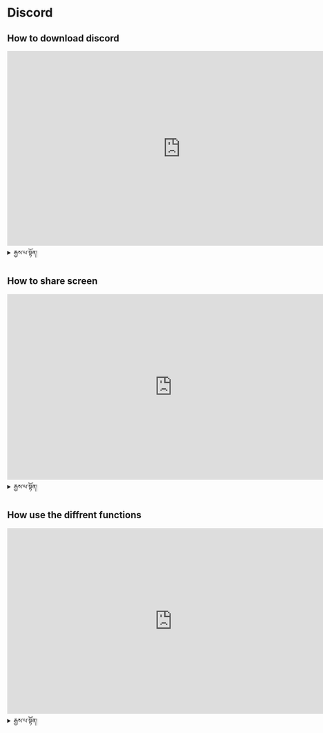 # Discord
## How to download discord

<iframe width="802" height="451" src="https://www.youtube.com/embed/-ucSLnHw3NY" title="How To Download Discord On PC" frameborder="0" allow="accelerometer; autoplay; clipboard-write; encrypted-media; gyroscope; picture-in-picture; web-share" allowfullscreen></iframe>

<details>
  <summary>རྒྱས་པ་སྟོན།</summary>

### 1) Download discord

- First go to google to search the discord.com
- The  type as to download the discord  on your pc
- Then you will see as below  pic
- Select your pc module to download
- Create your discord account

</details>

## How to share screen

<iframe width="764" height="430" src="https://www.youtube.com/embed/J0m4mvez86s" title="How To Screen Share On Discord" frameborder="0" allow="accelerometer; autoplay; clipboard-write; encrypted-media; gyroscope; picture-in-picture; web-share" allowfullscreen></iframe>

<details>
  <summary>རྒྱས་པ་སྟོན།</summary>

1. Click share screen button 
<img src="https://user-images.githubusercontent.com/17675331/210135988-f212fd7a-9435-4dc7-a980-0e40c478e6a0.png" width="400"/>

2. Select Screen  (if you don't have the option, make sure you are in Discord Desktop!)
<img src="https://user-images.githubusercontent.com/17675331/210136005-bb00f85f-5c5b-44c7-a7d0-db2cc8ea100f.png" width="400"/>

3. Select your screen
<img src="https://user-images.githubusercontent.com/17675331/210503415-1cb9dab5-25f7-4b7a-add1-daabf8c6959f.png" width="400"/>

4. Set screen quality
<img src="https://user-images.githubusercontent.com/17675331/210136015-574a502e-c79c-483c-9ddf-bb7d6e609dc5.png" width="400"/>

5. Share your screen!
<img src="https://user-images.githubusercontent.com/17675331/210508908-8f4ae9d3-8349-4415-a6b6-7b5e20b79660.png" width="400"/>

</details>

## How use the diffrent functions

<iframe width="764" height="430" src="https://www.youtube.com/embed/rnYGrq95ezA" title="How to Use Discord - Beginner's Guide" frameborder="0" allow="accelerometer; autoplay; clipboard-write; encrypted-media; gyroscope; picture-in-picture; web-share" allowfullscreen></iframe>

<details>
  <summary>རྒྱས་པ་སྟོན།</summary>
  
DISCORDནང་དུ་སྤྱོད་ཚུལ/In side in discord the different functionality

1. དང་པོ་གློག་ལས་ཀྱོས་ཁྱོད་རད་མི་ཡིན་མིན་ཚོད་ལྟ་བྱེད་དགོས/First you need to verify as human by select correct one
2. ནང་དུ་འཛུལ་ཚར་ནས་ཁྱེད་གཤམ་པར་མཐོང་ངེས/ It is inside  the discord  you will be able to see the desktop as the pic
3.དང་པོ་ནི་ལས་གཞི་རྩ་བོ་འདྲ་དེ་ལ་ཡོ/It is the main server that you will be invited as MonlamAI team or you can create your own later in advance
4.གཉཱིས་པ་ནི་ཡི་གེ་འབྲི་ནས་ལས་རོགས་ཕན་ཚུར་གྲོས་བྱེད་སྟེགས་ཆགས་ཡོད/This is the text channel as you can see where you can share file and write related work to your colleague
5.གསུམ་པ་ནི་བརྙན་ལམ་རྒྱུགས་ནས་བགྲོ་གླེང་བྱེད་ས་ཡིན/This is the voice/ video conference  where you don't need link to join ,Directly click the particular mentioned area  to join 
6.བཞི་པ་ནི་ཁྱོད་ཀྱི་ཁ་བྱང་གི་བྱེད་ནུས་ཆ་ཚང་དེ་ལ་ཡོད/Your account or your profile to manage/ Explore yourself to set  up your requirements
7.ལྔ་པ་ནི་དྲ་ཐོག་ཡོད་མིན་དེ་ནས་ཤེས/Online viewing  on your colleague or friends
8.དྲུག་པ་ནི་ལས་རོགས་དང་ཡི་གེ་རྒྱུགས་བས་འབྲེལ་ལམ་ཡིན /Select particular text channel your will get this .From here you can share file/link/stick/Just click on Plus sign to select your file 

<img width="890" alt="Screenshot 2023-01-02 at 18 11 41" src="https://user-images.githubusercontent.com/121657003/210237569-70debc68-a4c8-41d3-b442-5b98b4643673.png">

<img width="1270" alt="Screenshot 2023-01-02 at 18 17 31" src="https://user-images.githubusercontent.com/121657003/210237706-7c43e74f-a654-4108-81a4-686f11789c77.png">

</details>